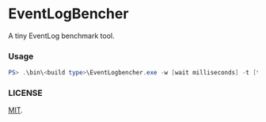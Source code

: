 EventLogBencher
===

A tiny EventLog benchmark tool.

### Usage

```powershell
PS> .\bin\<build type>\EventLogbencher.exe -w [wait milliseconds] -t [total emitting events]
```

### LICENSE

[MIT](LICENSE).